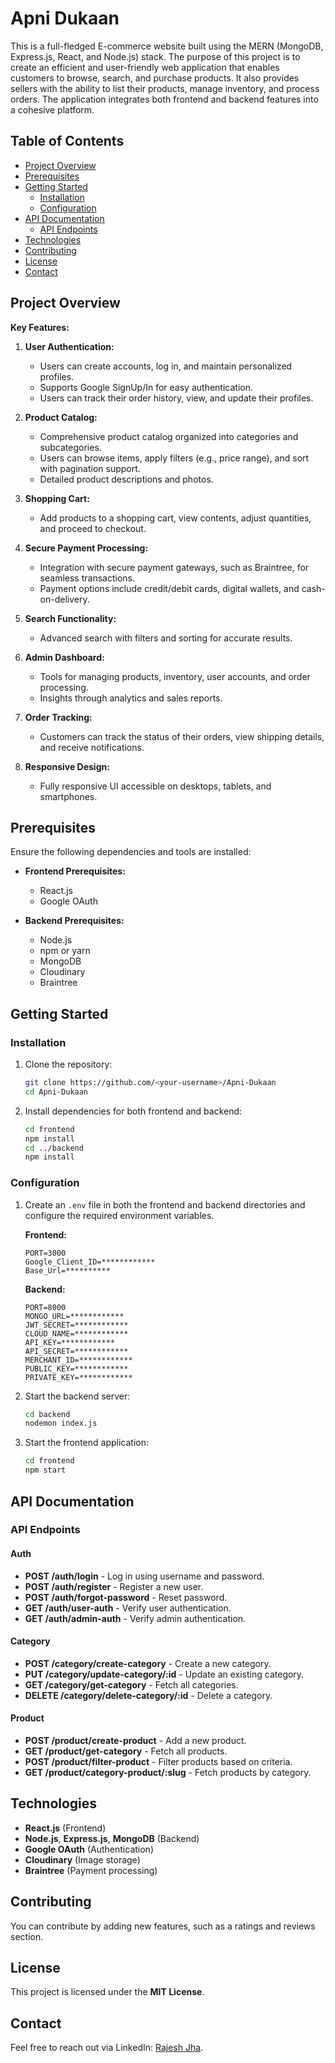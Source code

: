 
# Apni Dukaan

This is a full-fledged E-commerce website built using the MERN (MongoDB, Express.js, React, and Node.js) stack. The purpose of this project is to create an efficient and user-friendly web application that enables customers to browse, search, and purchase products. It also provides sellers with the ability to list their products, manage inventory, and process orders. The application integrates both frontend and backend features into a cohesive platform.

## Table of Contents

- [Project Overview](#project-overview)
- [Prerequisites](#prerequisites)
- [Getting Started](#getting-started)
  - [Installation](#installation)
  - [Configuration](#configuration)
- [API Documentation](#api-documentation)
  - [API Endpoints](#api-endpoints)
- [Technologies](#technologies)
- [Contributing](#contributing)
- [License](#license)
- [Contact](#contact)

## Project Overview

**Key Features:**

1. **User Authentication:** 
   - Users can create accounts, log in, and maintain personalized profiles.
   - Supports Google SignUp/In for easy authentication.
   - Users can track their order history, view, and update their profiles.

2. **Product Catalog:**
   - Comprehensive product catalog organized into categories and subcategories.
   - Users can browse items, apply filters (e.g., price range), and sort with pagination support.
   - Detailed product descriptions and photos.

3. **Shopping Cart:**
   - Add products to a shopping cart, view contents, adjust quantities, and proceed to checkout.

4. **Secure Payment Processing:**
   - Integration with secure payment gateways, such as Braintree, for seamless transactions.
   - Payment options include credit/debit cards, digital wallets, and cash-on-delivery.

5. **Search Functionality:**
   - Advanced search with filters and sorting for accurate results.

6. **Admin Dashboard:**
   - Tools for managing products, inventory, user accounts, and order processing.
   - Insights through analytics and sales reports.

7. **Order Tracking:**
   - Customers can track the status of their orders, view shipping details, and receive notifications.

8. **Responsive Design:**
   - Fully responsive UI accessible on desktops, tablets, and smartphones.

## Prerequisites

Ensure the following dependencies and tools are installed:

- **Frontend Prerequisites:**
  - React.js
  - Google OAuth

- **Backend Prerequisites:**
  - Node.js
  - npm or yarn
  - MongoDB
  - Cloudinary
  - Braintree

## Getting Started

### Installation

1. Clone the repository:
   ```bash
   git clone https://github.com/<your-username>/Apni-Dukaan
   cd Apni-Dukaan
   ```

2. Install dependencies for both frontend and backend:
   ```bash
   cd frontend
   npm install
   cd ../backend
   npm install
   ```

### Configuration

1. Create an `.env` file in both the frontend and backend directories and configure the required environment variables.

   **Frontend:**
   ```env
   PORT=3000
   Google_Client_ID=************
   Base_Url=**********
   ```

   **Backend:**
   ```env
   PORT=8000
   MONGO_URL=************
   JWT_SECRET=************
   CLOUD_NAME=************
   API_KEY=************
   API_SECRET=************
   MERCHANT_ID=************
   PUBLIC_KEY=************
   PRIVATE_KEY=************
   ```

2. Start the backend server:
   ```bash
   cd backend
   nodemon index.js
   ```

3. Start the frontend application:
   ```bash
   cd frontend
   npm start
   ```

## API Documentation

### API Endpoints

#### **Auth**
- **POST /auth/login** - Log in using username and password.
- **POST /auth/register** - Register a new user.
- **POST /auth/forgot-password** - Reset password.
- **GET /auth/user-auth** - Verify user authentication.
- **GET /auth/admin-auth** - Verify admin authentication.

#### **Category**
- **POST /category/create-category** - Create a new category.
- **PUT /category/update-category/:id** - Update an existing category.
- **GET /category/get-category** - Fetch all categories.
- **DELETE /category/delete-category/:id** - Delete a category.

#### **Product**
- **POST /product/create-product** - Add a new product.
- **GET /product/get-category** - Fetch all products.
- **POST /product/filter-product** - Filter products based on criteria.
- **GET /product/category-product/:slug** - Fetch products by category.

## Technologies

- **React.js** (Frontend)
- **Node.js**, **Express.js**, **MongoDB** (Backend)
- **Google OAuth** (Authentication)
- **Cloudinary** (Image storage)
- **Braintree** (Payment processing)

## Contributing

You can contribute by adding new features, such as a ratings and reviews section.

## License

This project is licensed under the **MIT License**.

## Contact

Feel free to reach out via LinkedIn: [Rajesh Jha](https://www.linkedin.com/in/rajesh-jha-0aa47a205/).
